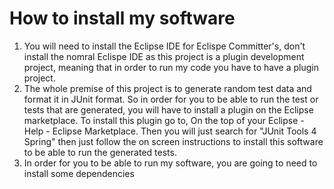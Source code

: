 # How to install my software

1. You will need to install the Eclipse IDE for Eclispe Committer's, don't install the nomral Eclispe IDE as this project is a plugin development project, meaning that in order to run my code you have to have a plugin project.
2. The whole premise of this project is to generate random test data and format it in JUnit format. So in order for you to be able to run the test or tests that are generated, you will have to install a plugin on the Eclipse marketplace. To install this plugin go to, On the top of your Eclipse - Help - Eclipse Marketplace. Then you will just search for "JUnit Tools 4 Spring" then just follow the on screen instructions to install this software to be able to run the generated tests.
3. In order for you to be able to run my software, you are going to need to install some dependencies
